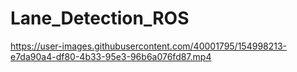 # Lane_Detection_ROS





https://user-images.githubusercontent.com/40001795/154998213-e7da90a4-df80-4b33-95e3-96b6a076fd87.mp4

